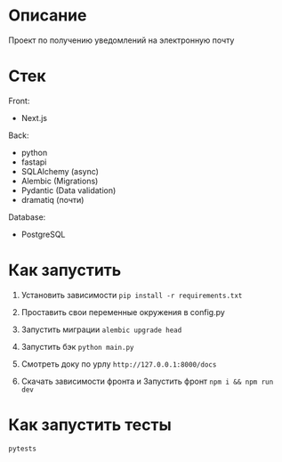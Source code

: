 # Описание
Проект по получению уведомлений на электронную почту

# Стек
Front:
- Next.js

Back:
- python
- fastapi
- SQLAlchemy (async)
- Alembic (Migrations)
- Pydantic (Data validation)
- dramatiq (почти)

Database:
- PostgreSQL

# Как запустить

1. Установить зависимости
`pip install -r requirements.txt`

1. Проставить свои переменные окружения в config.py

1. Запустить миграции
`alembic upgrade head`

2. Запустить бэк 
`python main.py`

1. Смотреть доку по урлу
`http://127.0.0.1:8000/docs`

1. Скачать зависимости фронта и Запустить фронт 
`npm i && npm run dev`

# Как запустить тесты

`pytests`
